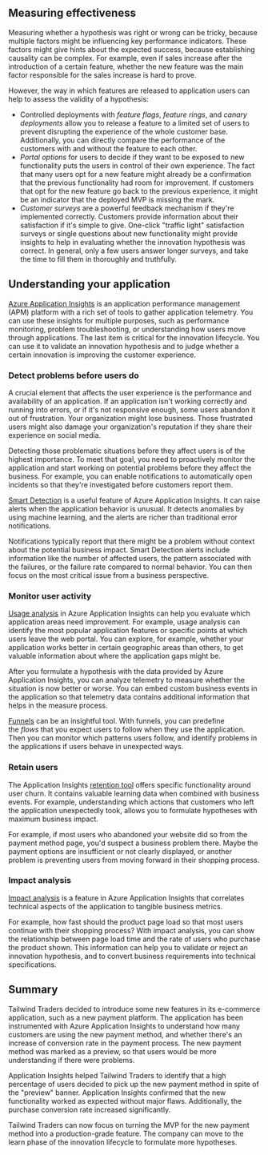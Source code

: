 
## Measuring effectiveness

Measuring whether a hypothesis was right or wrong can be tricky, because multiple factors might be influencing key performance indicators. These factors might give hints about the expected success, because establishing causality can be complex. For example, even if sales increase after the introduction of a certain feature, whether the new feature was the main factor responsible for the sales increase is hard to prove.

However, the way in which features are released to application users can help to assess the validity of a hypothesis:

- Controlled deployments with _feature flags_, _feature rings_, and _canary deployments_ allow you to release a feature to a limited set of users to prevent disrupting the experience of the whole customer base. Additionally, you can directly compare the performance of the customers with and without the feature to each other.
- _Portal options_ for users to decide if they want to be exposed to new functionality puts the users in control of their own experience. The fact that many users opt for a new feature might already be a confirmation that the previous functionality had room for improvement. If customers that opt for the new feature go back to the previous experience, it might be an indicator that the deployed MVP is missing the mark.
- _Customer surveys_ are a powerful feedback mechanism if they're implemented correctly. Customers provide information about their satisfaction if it's simple to give. One-click "traffic light" satisfaction surveys or single questions about new functionality might provide insights to help in evaluating whether the innovation hypothesis was correct. In general, only a few users answer longer surveys, and take the time to fill them in thoroughly and truthfully.

## Understanding your application

[Azure Application Insights](https://learn.microsoft.com/en-us/azure/azure-monitor/app/app-insights-overview) is an application performance management (APM) platform with a rich set of tools to gather application telemetry. You can use these insights for multiple purposes, such as performance monitoring, problem troubleshooting, or understanding how users move through applications. The last item is critical for the innovation lifecycle. You can use it to validate an innovation hypothesis and to judge whether a certain innovation is improving the customer experience.

### Detect problems before users do

A crucial element that affects the user experience is the performance and availability of an application. If an application isn't working correctly and running into errors, or if it's not responsive enough, some users abandon it out of frustration. Your organization might lose business. Those frustrated users might also damage your organization's reputation if they share their experience on social media.

Detecting those problematic situations before they affect users is of the highest importance. To meet that goal, you need to proactively monitor the application and start working on potential problems before they affect the business. For example, you can enable notifications to automatically open incidents so that they're investigated before customers report them.

[Smart Detection](https://learn.microsoft.com/en-us/azure/azure-monitor/app/proactive-failure-diagnostics) is a useful feature of Azure Application Insights. It can raise alerts when the application behavior is unusual. It detects anomalies by using machine learning, and the alerts are richer than traditional error notifications.

Notifications typically report that there might be a problem without context about the potential business impact. Smart Detection alerts include information like the number of affected users, the pattern associated with the failures, or the failure rate compared to normal behavior. You can then focus on the most critical issue from a business perspective.

### Monitor user activity

[Usage analysis](https://learn.microsoft.com/en-us/azure/azure-monitor/app/usage-overview) in Azure Application Insights can help you evaluate which application areas need improvement. For example, usage analysis can identify the most popular application features or specific points at which users leave the web portal. You can explore, for example, whether your application works better in certain geographic areas than others, to get valuable information about where the application gaps might be.

After you formulate a hypothesis with the data provided by Azure Application Insights, you can analyze telemetry to measure whether the situation is now better or worse. You can embed custom business events in the application so that telemetry data contains additional information that helps in the measure process.

[Funnels](https://learn.microsoft.com/en-us/azure/azure-monitor/app/usage-funnels) can be an insightful tool. With funnels, you can predefine the _flows_ that you expect users to follow when they use the application. Then you can monitor which patterns users follow, and identify problems in the applications if users behave in unexpected ways.

### Retain users

The Application Insights [retention tool](https://learn.microsoft.com/en-us/azure/azure-monitor/app/usage-retention#the-retention-tool?azure-portal=true) offers specific functionality around user churn. It contains valuable learning data when combined with business events. For example, understanding which actions that customers who left the application unexpectedly took, allows you to formulate hypotheses with maximum business impact.

For example, if most users who abandoned your website did so from the payment method page, you'd suspect a business problem there. Maybe the payment options are insufficient or not clearly displayed, or another problem is preventing users from moving forward in their shopping process.

### Impact analysis

[Impact analysis](https://learn.microsoft.com/en-us/azure/azure-monitor/app/usage-impact) is a feature in Azure Application Insights that correlates technical aspects of the application to tangible business metrics.

For example, how fast should the product page load so that most users continue with their shopping process? With impact analysis, you can show the relationship between page load time and the rate of users who purchase the product shown. This information can help you to validate or reject an innovation hypothesis, and to convert business requirements into technical specifications.

## Summary

Tailwind Traders decided to introduce some new features in its e-commerce application, such as a new payment platform. The application has been instrumented with Azure Application Insights to understand how many customers are using the new payment method, and whether there's an increase of conversion rate in the payment process. The new payment method was marked as a preview, so that users would be more understanding if there were problems.

Application Insights helped Tailwind Traders to identify that a high percentage of users decided to pick up the new payment method in spite of the "preview" banner. Application Insights confirmed that the new functionality worked as expected without major flaws. Additionally, the purchase conversion rate increased significantly.

Tailwind Traders can now focus on turning the MVP for the new payment method into a production-grade feature. The company can move to the learn phase of the innovation lifecycle to formulate more hypotheses.